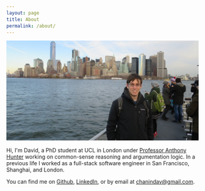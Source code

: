 ```yaml
---
layout: page
title: About
permalink: /about/
---
```


<img src="/assets/nyc.JPG" alt="Me in New York" />

Hi, I'm David, a PhD student at UCL in London under [Professor Anthony Hunter](https://www0.cs.ucl.ac.uk/staff/A.Hunter/) working on common-sense reasoning and argumentation logic. In a previous life I worked as a full-stack software engineer in San Francisco, Shanghai, and London.

You can find me on [Github](https://github.com/chanind), [LinkedIn](https://www.linkedin.com/in/davidchanin), or by email at [chanindav@gmail.com](mailto:chanindav@gmail.com).
